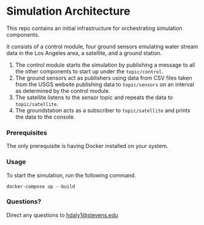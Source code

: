 # Simulation Architecture

This repo contains an initial infrastructure for orchestrating simulation components.

It consists of a control module, four ground sensors emulating water stream data in the Los Angeles area, a satellite, and a ground station.
1. The control module starts the simulation by publishing a message to all the other components to start up under the `topic/control`. 
2. The ground sensors act as publishers using data from CSV files taken from the USGS website publishing data to `topic/sensors` on an interval as determined by the control module. 
3. The satellite listens to the sensor topic and repeats the data to `topic/satellite`. 
4. The groundstation acts as a subscriber to `topic/satellite` and prints the data to the console.

### Prerequisites

The only prerequisite is having Docker installed on your system.

### Usage

To start the simulation, run the following command.

```
docker-compose up --build
```

### Questions?
Direct any questions to hdaly1@stevens.edu